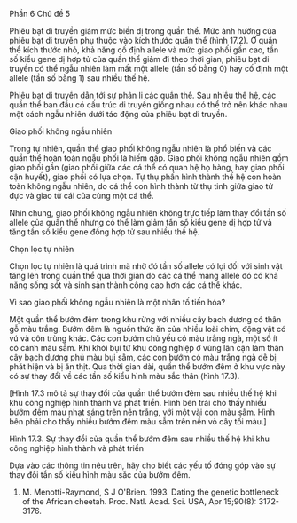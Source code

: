Phần 6 Chủ đề 5

Phiêu bạt di truyền giảm mức biến dị trong quần thể. Mức ảnh hưởng của phiêu bạt di truyền phụ thuộc vào kích thước quần thể (hình 17.2). Ở quần thể kích thước nhỏ, khả năng cố định allele và mức giao phối gần cao, tần số kiểu gene dị hợp tử của quần thể giảm đi theo thời gian, phiêu bạt di truyền có thể ngẫu nhiên làm mất một allele (tần số bằng 0) hay cố định một allele (tần số bằng 1) sau nhiều thế hệ.

Phiêu bạt di truyền dẫn tới sự phân li các quần thể. Sau nhiều thế hệ, các quần thể ban đầu có cấu trúc di truyền giống nhau có thể trở nên khác nhau một cách ngẫu nhiên dưới tác động của phiêu bạt di truyền.

Giao phối không ngẫu nhiên

Trong tự nhiên, quần thể giao phối không ngẫu nhiên là phổ biến và các quần thể hoàn toàn ngẫu phối là hiếm gặp. Giao phối không ngẫu nhiên gồm giao phối gần (giao phối giữa các cá thể có quan hệ họ hàng, hay giao phối cận huyết), giao phối có lựa chọn. Tự thụ phấn hình thành thế hệ con hoàn toàn không ngẫu nhiên, do cá thể con hình thành từ thụ tinh giữa giao tử đực và giao tử cái của cùng một cá thể.

Nhìn chung, giao phối không ngẫu nhiên không trực tiếp làm thay đổi tần số allele của quần thể nhưng có thể làm giảm tần số kiểu gene dị hợp tử và tăng tần số kiểu gene đồng hợp tử sau nhiều thế hệ.

Chọn lọc tự nhiên

Chọn lọc tự nhiên là quá trình mà nhờ đó tần số allele có lợi đối với sinh vật tăng lên trong quần thể qua thời gian do các cá thể mang allele đó có khả năng sống sót và sinh sản thành công cao hơn các cá thể khác.

Vì sao giao phối không ngẫu nhiên là một nhân tố tiến hóa?

Một quần thể bướm đêm trong khu rừng với nhiều cây bạch dương có thân gỗ màu trắng. Bướm đêm là nguồn thức ăn của nhiều loài chim, động vật có vú và côn trùng khác. Các con bướm chủ yếu có màu trắng ngà, một số ít có cánh màu sẫm. Khi khói bụi từ khu công nghiệp ở vùng lân cận làm thân cây bạch dương phủ màu bụi sẫm, các con bướm có màu trắng ngà dễ bị phát hiện và bị ăn thịt. Qua thời gian dài, quần thể bướm đêm ở khu vực này có sự thay đổi về các tần số kiểu hình màu sắc thân (hình 17.3).

[Hình 17.3 mô tả sự thay đổi của quần thể bướm đêm sau nhiều thế hệ khi khu công nghiệp hình thành và phát triển. Hình bên trái cho thấy nhiều bướm đêm màu nhạt sáng trên nền trắng, với một vài con màu sẫm. Hình bên phải cho thấy nhiều bướm đêm màu sẫm trên nền vỏ cây tối màu.]

Hình 17.3. Sự thay đổi của quần thể bướm đêm sau nhiều thế hệ khi khu công nghiệp hình thành và phát triển

Dựa vào các thông tin nêu trên, hãy cho biết các yếu tố đóng góp vào sự thay đổi tần số kiểu hình màu sắc của bướm đêm.

1. M. Menotti-Raymond, S J O'Brien. 1993. Dating the genetic bottleneck of the African cheetah. Proc. Natl. Acad. Sci. USA, Apr 15;90(8): 3172-3176.